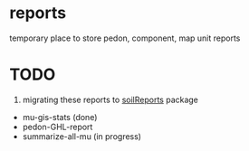# reports
temporary place to store pedon, component, map unit reports

# TODO
1. migrating these reports to [soilReports](https://github.com/ncss-tech/soilReports) package
 + mu-gis-stats (done)
 + pedon-GHL-report
 + summarize-all-mu (in progress)
 
 